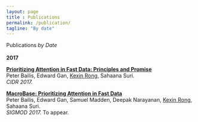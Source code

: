 ```yaml
---
layout: page
title : Publications
permalink: /publication/
tagline: "By date"
---
```

<div class="tagline">
<span class="page-title">Publications</span> <span class="page-tagline"><em>by Date</em></span>
</div>
<br>
<div class="manual-post">
  <div class="manual manual-title">
  <strong>2017</strong>
  </div>
  <p>  <div class="manual-content">
	<a href="http://www.bailis.org/papers/fastdata-cidr2017.pdf">
      <b>Prioritizing Attention in Fast Data: Principles and Promise</b></a><br>
      Peter Bailis, Edward Gan, <u class="dotted">Kexin Rong</u>, Sahaana Suri. <br><i>CIDR 2017.</i>
  </div>
</p>
<p>  <div class="manual-content">
	<a href="http://arxiv.org/pdf/1603.00567.pdf">
      <b>MacroBase: Prioritizing Attention in Fast Data</b></a><br>
      Peter Bailis, Edward Gan, Samuel Madden, Deepak Narayanan, <u class="dotted">Kexin Rong</u>, Sahaana Suri. <br><i>SIGMOD 2017.</i> To appear.
  </div>
</p>
</div>